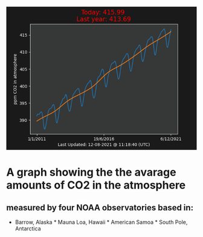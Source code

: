 ![Graph](./graph.png)
# A graph showing the the avarage amounts of CO2 in the atmosphere 
 ## measured by four NOAA observatories based in: 
 * Barrow, Alaska * Mauna Loa, Hawaii * American Samoa  * South Pole, Antarctica
